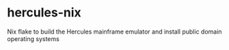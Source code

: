 # hercules-nix

Nix flake to build the Hercules mainframe emulator and install public domain operating systems
